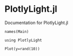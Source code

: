 # PlotlyLight.jl

Documentation for PlotlyLight.jl

```@example
names(Main)
```

```@example
using PlotlyLight

Plot(y=rand(10))
```
